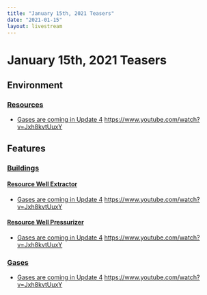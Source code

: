 ```yaml
---
title: "January 15th, 2021 Teasers"
date: "2021-01-15"
layout: livestream
---
```

# January 15th, 2021 Teasers

## Environment

### [Resources](./topics/environment/resources.md)
* [Gases are coming in Update 4](./transcriptions/yt-Jxh8kvtUuxY.md) https://www.youtube.com/watch?v=Jxh8kvtUuxY

## Features

### [Buildings](./topics/features/buildings.md)

#### [Resource Well Extractor](./topics/features/buildings/resource-well-extractor.md)
* [Gases are coming in Update 4](./transcriptions/yt-Jxh8kvtUuxY.md) https://www.youtube.com/watch?v=Jxh8kvtUuxY

#### [Resource Well Pressurizer](./topics/features/buildings/resource-well-pressurizer.md)
* [Gases are coming in Update 4](./transcriptions/yt-Jxh8kvtUuxY.md) https://www.youtube.com/watch?v=Jxh8kvtUuxY

### [Gases](./topics/features/gases.md)
* [Gases are coming in Update 4](./transcriptions/yt-Jxh8kvtUuxY.md) https://www.youtube.com/watch?v=Jxh8kvtUuxY

